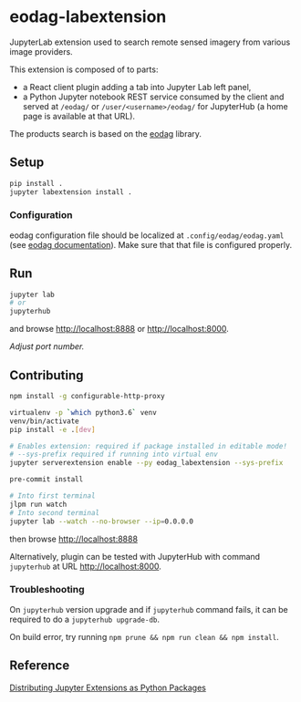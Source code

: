 # eodag-labextension

JupyterLab extension used to search remote sensed imagery from various image providers.

This extension is composed of to parts:

* a React client plugin adding a tab into Jupyter Lab left panel,
* a Python Jupyter notebook REST service consumed by the client and served at `/eodag/` or `/user/<username>/eodag/` for JupyterHub (a home page is available at that URL).

The products search is based on the [eodag](https://eodag.readthedocs.io) library.

## Setup

```bash
pip install .
jupyter labextension install .
```

### Configuration

eodag configuration file should be localized at `.config/eodag/eodag.yaml` (see [eodag documentation](https://eodag.readthedocs.io/en/latest/intro.html?highlight=eodag.yml#how-to-configure-authentication-for-available-providers)).
Make sure that that file is configured properly.

## Run

```bash
jupyter lab
# or
jupyterhub
```

and browse <http://localhost:8888> or <http://localhost:8000>.

*Adjust port number.*

## Contributing

```bash
npm install -g configurable-http-proxy

virtualenv -p `which python3.6` venv
venv/bin/activate
pip install -e .[dev]

# Enables extension: required if package installed in editable mode!
# --sys-prefix required if running into virtual env
jupyter serverextension enable --py eodag_labextension --sys-prefix

pre-commit install

# Into first terminal
jlpm run watch
# Into second terminal
jupyter lab --watch --no-browser --ip=0.0.0.0
```

then browse <http://localhost:8888>

Alternatively, plugin can be tested with JupyterHub with command `jupyterhub` at URL <http://localhost:8000>.

### Troubleshooting

On `jupyterhub` version upgrade and if `jupyterhub` command fails, it can be required to do a `jupyterhub upgrade-db`.

On build error, try running `npm prune && npm run clean && npm install`.

## Reference

[Distributing Jupyter Extensions as Python Packages](https://jupyter-notebook.readthedocs.io/en/latest/examples/Notebook/Distributing%20Jupyter%20Extensions%20as%20Python%20Packages.html#Distributing-Jupyter-Extensions-as-Python-Packages)
